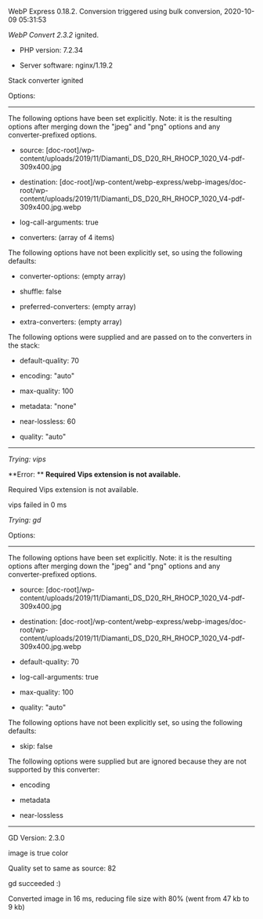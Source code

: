 WebP Express 0.18.2. Conversion triggered using bulk conversion, 2020-10-09 05:31:53

*WebP Convert 2.3.2*  ignited.
- PHP version: 7.2.34
- Server software: nginx/1.19.2

Stack converter ignited

Options:
------------
The following options have been set explicitly. Note: it is the resulting options after merging down the "jpeg" and "png" options and any converter-prefixed options.
- source: [doc-root]/wp-content/uploads/2019/11/Diamanti_DS_D20_RH_RHOCP_1020_V4-pdf-309x400.jpg
- destination: [doc-root]/wp-content/webp-express/webp-images/doc-root/wp-content/uploads/2019/11/Diamanti_DS_D20_RH_RHOCP_1020_V4-pdf-309x400.jpg.webp
- log-call-arguments: true
- converters: (array of 4 items)

The following options have not been explicitly set, so using the following defaults:
- converter-options: (empty array)
- shuffle: false
- preferred-converters: (empty array)
- extra-converters: (empty array)

The following options were supplied and are passed on to the converters in the stack:
- default-quality: 70
- encoding: "auto"
- max-quality: 100
- metadata: "none"
- near-lossless: 60
- quality: "auto"
------------


*Trying: vips* 

**Error: ** **Required Vips extension is not available.** 
Required Vips extension is not available.
vips failed in 0 ms

*Trying: gd* 

Options:
------------
The following options have been set explicitly. Note: it is the resulting options after merging down the "jpeg" and "png" options and any converter-prefixed options.
- source: [doc-root]/wp-content/uploads/2019/11/Diamanti_DS_D20_RH_RHOCP_1020_V4-pdf-309x400.jpg
- destination: [doc-root]/wp-content/webp-express/webp-images/doc-root/wp-content/uploads/2019/11/Diamanti_DS_D20_RH_RHOCP_1020_V4-pdf-309x400.jpg.webp
- default-quality: 70
- log-call-arguments: true
- max-quality: 100
- quality: "auto"

The following options have not been explicitly set, so using the following defaults:
- skip: false

The following options were supplied but are ignored because they are not supported by this converter:
- encoding
- metadata
- near-lossless
------------

GD Version: 2.3.0
image is true color
Quality set to same as source: 82
gd succeeded :)

Converted image in 16 ms, reducing file size with 80% (went from 47 kb to 9 kb)
